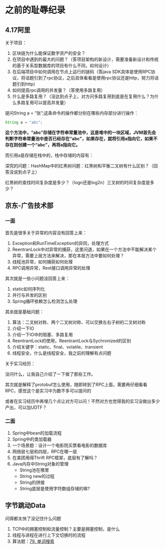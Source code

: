 # 之前的耻辱纪录

## 4.17阿里

关于项目：

1. 区块链为什么能保证数字资产的安全？
2. 在项目中遇到的最大的问题？（答项目架构的新设计，需要准备新设计和传统的基于关系型数据库的项目有什么不同，如何设计）
3. 在后端项目中如何调用在节点上运行的链码（答java SDK具体是使用RPC协议，将话题引到了rpc协议，之后具体看看是使用rpc协议还是http，努力将话题引到http）
4. 如何提高rpc调用的并发量？（答使用多路复用）
5. 什么是多路复用？（没达到点子上，对方问多路复用到底是在复用什么？为什么多路复用可以提高并发量）

提问String a = “张”;这条命令的操作都分别在哪些内存部分进行操作：

```java
String a = "abc";
```

**这个方法中，“abc“存储在字符串常量池中，这是堆中的一块区域，JVM首先会判断字符串常量池中是否已经存在“abc”，如果存在，就将引用a指向它，如果不存在则创建一个“abc”，再将a指向它。**

而引用a是存储在栈中的，栈中存储的内容有：

深究的问题：HashMap中的红黑树问题：红黑树和平衡二叉树有什么区别？（回答没说到点子上）

红黑树的查找时间复杂度是多少？（logn还是log2n）三叉树的时间复杂度是多少？



## 京东-广告技术部

### 一面

首先是很多关于异常的内容没有回答上来：

1. Exception和RunTimeException的异同，处理方式
2. ReentranLock中对异常的捕获，这里问道，如果在一个方法中不能解决某个异常，需要上层方法来解决，那在本层方法中要如何处理？
3. 线程池异常，如何捕获如何处理
4. RPC调用异常，Rest接口调用异常的处理

其次就是一些小问题没回答上来：

1. static如何序列化
2. 并行与并发的区别
3. Spring循环依赖怎么检测怎么处理

其余就是基础问题：

1. 算法：二叉树对称、两个二叉树对称、可以交换左右子树的二叉树对称
2. 介绍一下IO
3. 介绍一下IO中的阻塞、多路复用
4. ReentrantLock的使用，ReentrantLock与Sychronized的区别
5. 介绍关键字：static、final、volatile、transient
6. 线程安全，什么是线程安全，我之前的理解有点问题

关于实习经历：

没问什么，让我自己介绍了一下做了那些工作。

其次就是解释了protobuf怎么使用，随即转到了RPC上面，需要再仔细看看RPC，感觉这个是实习中为数不多可以提问的

或者在实习经历中再埋几个点让对方可以问！不然对方也觉得我的实习没做出多少产出，可以加UDTF？



### 二面

1. Spring中bean的加载流程
2. Spring中的类加载器
3. 一个场景题：设计一个电影院买票看电影的数据库
4. 网络层七层和四层，RPC在哪一层
5. 在美团用得Thrift RPC框架，底层有了解吗？
6. Java内存中String对象的管理
   * String池在哪里
   * String new的过程
   * String的拼接
   * String底层是使用字符数组存储的嘛?



## 字节跳动Data

问得都太快了没记住什么问题

1. TCP中的拥塞控制和流量控制？主要是拥塞控制，是什么
2. 线程与进程在进行上下文切换时的流程
3. 算法题：[79. 单词搜索](https://leetcode-cn.com/problems/word-search/)

